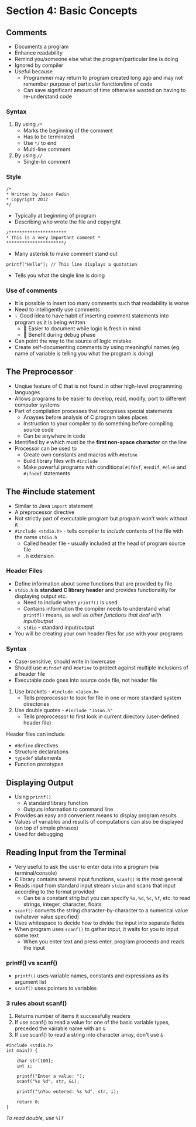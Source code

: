 # Section 4: Basic Concepts

## Comments

* Documents a program
* Enhance readability
* Remind you/someone else what the program/particular line is doing
* Ignored by compiler
* Useful because
  * Programmer may return to program created long ago and may not remember purpose of particular function/line of code
  * Can save significant amount of time otherwise wasted on having to re-understand code

### Syntax

1. By using `/*`
   * Marks the beginning of the comment
   * Has to be terminated
   * Use `*/` to end
   * Multi-line comment
2. By using `//`
   * Single-lin  comment

### Style

```
/*
* Written by Jason Fedin
* Copyright 2017
*/
```
* Typically at beginning of program
* Describing who wrote the file and copyright

```
/**********************
* This is a very important comment *
**********************/
```
* Many asterisk to make comment stand out

```
printf("Hello"); // This line displays a quotation
```
* Tells you what the single line is doing

### Use of comments

* It is possible to insert too many comments such that readability is worse
* Need to intelligently use comments
* 💡 Good idea to have habit of inserting comment statements into program as it is being written
  * 🧠 Easier to document while logic is fresh in mind
  * 🐞 Benefit during debug phase
* Can point the way to the source of logic mistake
* Create self-documenting comments by using meaningful names (eg. name of variable is telling you what the program is doing)

## The Preprocessor

* Unqiue feature of C that is not found in other high-level programming languages
* Allows programs to be easier to develop, read, modify, port to different computer systems
* Part of compilation processes that recognises special statements
  * Anayses before analysis of C program takes places
  * Instruction to your compiler to do something before compiling source code
  * Can be anywhere in code
* Identified by `#` which must be the **first non-space character** on the line
* Processor can be used to
  * Create own constants and macros with `#define`
  * Build library files with `#include`
  * Make powerful programs with conditional `#ifdef`, `#endif`, `#else` and `#ifndef` statements

## The #include statement

* Similar to Java `import` statement
* A preprocessor directive
* Not strictly part of executable program but program won't work without it
* `#include <stdio.h>` - tells compiler to *include* contents of the file with the name `stdio.h`
  * Called header file - usually included at the head of program source file
  * `.h` extension

### Header Files
* Define information about some functions that are provided by file
* `stdio.h` is **standard C library header** and provides functionality for displaying output etc.
    * Need to include when `printf()` is used
    * Contains information the compiler needs to understand what `printf()` means, as well as *other functions that deal with input/output*
    * `stdio` - standard input/output
* You will be creating your own header files for use with your programs

### Syntax
* Case-sensitive, should write in lowercase
* Should use `#ifndef` and `#define` to protect against multiple inclusions of a header file
* Executable code goes into source code file, not header file
  
1. Use brackets - `#include <Jason.h>`
   * Tells preprocessor to look for file in one or more standard system directories
2. Use double quotes - `#include "Jason.h"`
   * Tells preprocessor to first look in current directory (user-defined header file)

Header files can include
* `#define` directives
* Structure declarations
* `typedef` statements
* Function prototypes

## Displaying Output

* Using `printf()`
  * A standard library function
  * Outputs information to command line
* Provides an easy and convenient means to display program results
* Values of variables and results of computations can also be displayed (on top of simple phrases)
* Used for debugging

## Reading Input from the Terminal

* Very useful to ask the user to enter data into a program (via terminal/console)
* C library contains several input functions, `scanf()` is the most general
* Reads input from standard input stream `stdin` and scans that input according to the format provided
  * Can be a constant strig but you can specify `%s`, `%d`, `%c`, `%f`, etc. to read strings, integer, character, floats
* `scanf()` converts the string character-by-character to a numerical value (whatever value specified)
* Uses whitespace to decide how to divide the input into separate fields
* When program uses `scanf()` to gather input, it waits for you to input some text
  * When you enter text and press enter, program proceeds and reads the input

### printf() vs scanf()
* `printf()` uses variable names, constants and expressions as its argument list
* `scanf()` uses pointers to variables

### 3 rules about scanf()
1. Returns number of items it successfully readers
2. If use scanf() to read a value for one of the basic variable types, preceded the vairable name with an `&`
3. If use scanf() to read a string into character array, don't use `&` 

```
#include <stdio.h>
int main() {

    char str[100];
    int i;

    printf("Enter a value: ");
    scanf("%s %d", str, &i);

    printf("\nYou entered: %s %d", str, i);

    return 0;
}
```

*To read double, use `%lf`*
